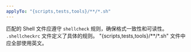 ```yaml
---
applyTo: "{scripts,tests,tools}/**/*.sh"
---
```


匹配的 Shell 文件应遵守 `shellcheck` 规则，确保格式一致性和可读性。
`.shellcheckrc` 文件定义了具体的规则。
"{scripts,tests,tools}/**/*.sh" 文件中应全部使用英文。

